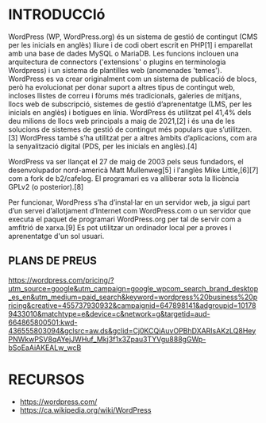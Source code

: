 # INTRODUCCIó

WordPress (WP, WordPress.org) és un sistema de gestió de contingut (CMS per les inicials en anglès) lliure i de codi obert escrit en PHP[1] i emparellat amb una base de dades MySQL o MariaDB. Les funcions inclouen una arquitectura de connectors ('extensions' o plugins en terminologia Wordpress) i un sistema de plantilles web (anomenades 'temes'). WordPress es va crear originalment com un sistema de publicació de blocs, però ha evolucionat per donar suport a altres tipus de contingut web, incloses llistes de correu i fòrums més tradicionals, galeries de mitjans, llocs web de subscripció, sistemes de gestió d’aprenentatge (LMS, per les inicials en anglès) i botigues en línia. WordPress és utilitzat pel 41,4% dels deu milions de llocs web principals a maig de 2021,[2] i és una de les solucions de sistemes de gestió de contingut més populars que s’utilitzen.[3] WordPress també s’ha utilitzat per a altres àmbits d’aplicacions, com ara la senyalització digital (PDS, per les inicials en anglès).[4]

WordPress va ser llançat el 27 de maig de 2003 pels seus fundadors, el desenvolupador nord-americà Matt Mullenweg[5] i l'anglès Mike Little,[6][7] com a fork de b2/cafelog. El programari es va alliberar sota la llicència GPLv2 (o posterior).[8]

Per funcionar, WordPress s’ha d’instal·lar en un servidor web, ja sigui part d’un servei d’allotjament d’Internet com WordPress.com o un servidor que executa el paquet de programari WordPress.org per tal de servir com a amfitrió de xarxa.[9] Es pot utilitzar un ordinador local per a proves i aprenentatge d'un sol usuari.

## PLANS DE PREUS

https://wordpress.com/pricing/?utm_source=google&utm_campaign=google_wpcom_search_brand_desktop_es_en&utm_medium=paid_search&keyword=wordpress%20business%20pricing&creative=455737930932&campaignid=647898141&adgroupid=101789433010&matchtype=e&device=c&network=g&targetid=aud-664865800501:kwd-436555803094&gclsrc=aw.ds&gclid=Cj0KCQiAuvOPBhDXARIsAKzLQ8HeyPNWkwPSV8qAYejJWHuf_Mkj3f1x3Zpau3TYVgu888gGWp-bSoEaAiAKEALw_wcB

# RECURSOS
- https://wordpress.com/
- https://ca.wikipedia.org/wiki/WordPress
